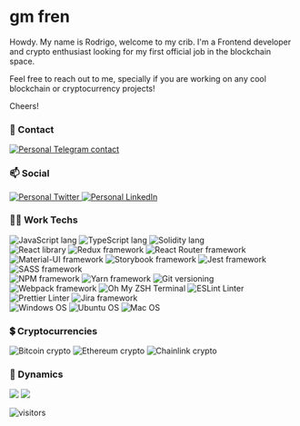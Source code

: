# gm fren
Howdy. My name is Rodrigo, welcome to my crib. I'm a Frontend developer and crypto enthusiast looking for my first official job in the blockchain space.

Feel free to reach out to me, specially if you are working on any cool blockchain or cryptocurrency projects!


Cheers!

### 💬 Contact 
<a href="https://t.me/rgoat">
  <img src="https://img.shields.io/badge/Telegram-2CA5E0?style=for-the-badge&logo=telegram&logoColor=white" alt="Personal Telegram contact" />
</a>

### 📫 Social
<a href="https://twitter.com/elrorry">
  <img src="https://img.shields.io/badge/Twitter-1DA1F2?style=for-the-badge&logo=twitter&logoColor=white" alt="Personal Twitter"/>
</a><a href="https://www.linkedin.com/in/rodrigo-ali/">
  <img src="https://img.shields.io/badge/LinkedIn-0077B5?style=for-the-badge&logo=linkedin&logoColor=white" alt="Personal LinkedIn"/>
</a>

### 👩‍💻 Work Techs
<img src="https://img.shields.io/badge/JavaScript-323330?style=for-the-badge&logo=javascript&logoColor=F7DF1E" alt="JavaScript lang" /> <img src="https://img.shields.io/badge/TypeScript-007ACC?style=for-the-badge&logo=typescript&logoColor=whiteE" alt="TypeScript lang" /> <img src="https://img.shields.io/badge/Solidity-e6e6e6?style=for-the-badge&logo=solidity&logoColor=black" alt="Solidity lang" />
</br>
<img src="https://img.shields.io/badge/React-20232A?style=for-the-badge&logo=react&logoColor=61DAFB" alt="React library" /> <img src="https://img.shields.io/badge/Redux-593D88?style=for-the-badge&logo=redux&logoColor=white" alt="Redux framework" /> <img src="https://img.shields.io/badge/React_Router-CA4245?style=for-the-badge&logo=react-router&logoColor=white" alt="React Router framework" /> <img src="https://img.shields.io/badge/Material--UI-0081CB?style=for-the-badge&logo=material-ui&logoColor=white" alt="Material-UI framework" /> <img src="https://img.shields.io/badge/storybook-FF4785?style=for-the-badge&logo=storybook&logoColor=white" alt="Storybook framework" /> <img src="https://img.shields.io/badge/Jest-C21325?style=for-the-badge&logo=jest&logoColor=white" alt="Jest framework" /> <img src="https://img.shields.io/badge/Sass-CC6699?style=for-the-badge&logo=sass&logoColor=white" alt="SASS framework" />
</br>
<img src="https://img.shields.io/badge/npm-CB3837?style=for-the-badge&logo=npm&logoColor=white" alt="NPM framework" /> <img src="https://img.shields.io/badge/Yarn-2C8EBB?style=for-the-badge&logo=yarn&logoColor=white" alt="Yarn framework" /> <img src="https://img.shields.io/badge/Git-F05032?style=for-the-badge&logo=git&logoColor=white" alt="Git versioning" /> <img src="https://img.shields.io/badge/Webpack-8DD6F9?style=for-the-badge&logo=Webpack&logoColor=white" alt="Webpack framework" /> <img src="https://img.shields.io/badge/oh_my_zsh-1A2C34?style=for-the-badge&logo=ohmyzsh&logoColor=white" alt="Oh My ZSH Terminal" /> <img src="https://img.shields.io/badge/eslint-3A33D1?style=for-the-badge&logo=eslint&logoColor=white" alt="ESLint Linter" /> <img src="https://img.shields.io/badge/prettier-1A2C34?style=for-the-badge&logo=prettier&logoColor=F7BA3E" alt="Prettier Linter" /> <img src="https://img.shields.io/badge/Jira-0052CC?style=for-the-badge&logo=Jira&logoColor=white" alt="Jira framework" />
</br>
<img src="https://img.shields.io/badge/Windows-0078D6?style=for-the-badge&logo=windows&logoColor=white" alt="Windows OS" /> <img src="https://img.shields.io/badge/Ubuntu-E95420?style=for-the-badge&logo=ubuntu&logoColor=white" alt="Ubuntu OS" /> <img src="https://img.shields.io/badge/mac%20os-000000?style=for-the-badge&logo=apple&logoColor=white" alt="Mac OS" />

### 💲 Cryptocurrencies
<img src="https://img.shields.io/badge/Bitcoin-000000?style=for-the-badge&logo=bitcoin&logoColor=white" alt="Bitcoin crypto" /> <img src="https://img.shields.io/badge/Ethereum-3C3C3D?style=for-the-badge&logo=Ethereum&logoColor=white" alt="Ethereum crypto" /> <img src="https://img.shields.io/badge/Chainlink-375BD2?style=for-the-badge&logo=chainlink&logoColor=white" alt="Chainlink crypto" />

### 🔁 Dynamics
<div>
  <img src="https://github-readme-stats.vercel.app/api?username=ElRodrigote&show_icons=true&hide_border=true&&count_private=true&include_all_commits=true" />
  <img src="	https://github-readme-stats.vercel.app/api/top-langs/?username=ElRodrigote" />
</div>

![visitors](https://visitor-badge.glitch.me/badge?page_id=${ElRodrigote}.${ElRodrigote})
